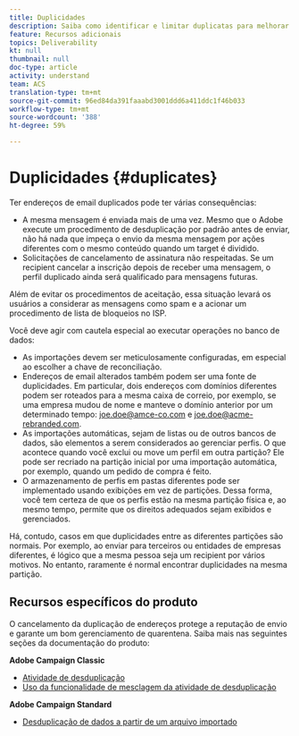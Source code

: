 ```yaml
---
title: Duplicidades
description: Saiba como identificar e limitar duplicatas para melhorar a capacidade de entrega.
feature: Recursos adicionais
topics: Deliverability
kt: null
thumbnail: null
doc-type: article
activity: understand
team: ACS
translation-type: tm+mt
source-git-commit: 96ed84da391faaabd3001ddd6a411ddc1f46b033
workflow-type: tm+mt
source-wordcount: '388'
ht-degree: 59%

---
```



# Duplicidades {#duplicates}

Ter endereços de email duplicados pode ter várias consequências:

* A mesma mensagem é enviada mais de uma vez. Mesmo que o Adobe execute um procedimento de desduplicação por padrão antes de enviar, não há nada que impeça o envio da mesma mensagem por ações diferentes com o mesmo conteúdo quando um target é dividido.
* Solicitações de cancelamento de assinatura não respeitadas. Se um recipient cancelar a inscrição depois de receber uma mensagem, o perfil duplicado ainda será qualificado para mensagens futuras.

Além de evitar os procedimentos de aceitação, essa situação levará os usuários a considerar as mensagens como spam e a acionar um procedimento de lista de bloqueios no ISP.

Você deve agir com cautela especial ao executar operações no banco de dados:

* As importações devem ser meticulosamente configuradas, em especial ao escolher a chave de reconciliação.
* Endereços de email alterados também podem ser uma fonte de duplicidades. Em particular, dois endereços com domínios diferentes podem ser roteados para a mesma caixa de correio, por exemplo, se uma empresa mudou de nome e manteve o domínio anterior por um determinado tempo: joe.doe@amce-co.com e joe.doe@acme-rebranded.com.
* As importações automáticas, sejam de listas ou de outros bancos de dados, são elementos a serem considerados ao gerenciar perfis. O que acontece quando você exclui ou move um perfil em outra partição? Ele pode ser recriado na partição inicial por uma importação automática, por exemplo, quando um pedido de compra é feito.
* O armazenamento de perfis em pastas diferentes pode ser implementado usando exibições em vez de partições. Dessa forma, você tem certeza de que os perfis estão na mesma partição física e, ao mesmo tempo, permite que os direitos adequados sejam exibidos e gerenciados.

Há, contudo, casos em que duplicidades entre as diferentes partições são normais. Por exemplo, ao enviar para terceiros ou entidades de empresas diferentes, é lógico que a mesma pessoa seja um recipient por vários motivos. No entanto, raramente é normal encontrar duplicidades na mesma partição.

## Recursos específicos do produto

O cancelamento da duplicação de endereços protege a reputação de envio e garante um bom gerenciamento de quarentena. Saiba mais nas seguintes seções da documentação do produto:

**Adobe Campaign Classic**

* [Atividade de desduplicação](https://experienceleague.adobe.com/docs/campaign-classic/using/automating-with-workflows/targeting-activities/deduplication.html)
* [Uso da funcionalidade de mesclagem da atividade de desduplicação](https://experienceleague.adobe.com/docs/campaign-classic/using/automating-with-workflows/use-cases/data-management/deduplication-merge.html)

**Adobe Campaign Standard**

* [Desduplicação de dados a partir de um arquivo importado](https://experienceleague.adobe.com/docs/campaign-standard/using/managing-processes-and-data/workflow-use-case/data-management/deduplicating-data-imported-file.html)